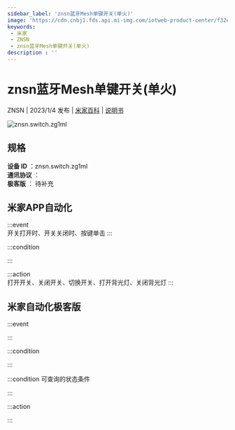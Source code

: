 ```yaml
---
sidebar_label: 'znsn蓝牙Mesh单键开关(单火)'
image: 'https://cdn.cnbj1.fds.api.mi-img.com/iotweb-product-center/f32e7069faa15482f0295e5bdcb514c4_1665394687572.png?GalaxyAccessKeyId=AKVGLQWBOVIRQ3XLEW&Expires=9223372036854775807&Signature=YqiVnUuQpOPuGZVmyfSOJsw+OFo='
keywords: 
 - 米家
 - ZNSN
 - znsn蓝牙Mesh单键开关(单火)
description : ''
---
```

# znsn蓝牙Mesh单键开关(单火)

ZNSN | 2023/1/4 发布 | [米家百科](https://home.mi.com/webapp/content/baike/product/index.html?model=znsn.switch.zg1ml) | [说明书](https://home.mi.com/views/introduction.html?model=znsn.switch.zg1ml&region=cn)

![znsn.switch.zg1ml](https://cdn.cnbj1.fds.api.mi-img.com/iotweb-product-center/f32e7069faa15482f0295e5bdcb514c4_1665394687572.png?GalaxyAccessKeyId=AKVGLQWBOVIRQ3XLEW&Expires=9223372036854775807&Signature=YqiVnUuQpOPuGZVmyfSOJsw+OFo=)

## 规格  
> 
**设备 ID** ：znsn.switch.zg1ml  
**通讯协议** ：  
**极客版**  ： 待补充 


## 米家APP自动化  

:::event  
开关打开时、开关关闭时、按键单击
:::

:::condition  

:::

:::action   
打开开关、关闭开关、切换开关、打开背光灯、关闭背光灯
:::

## 米家自动化极客版  

:::event  

:::

:::condition  

:::

:::condition 可查询的状态条件  

:::

:::action  

:::

        
